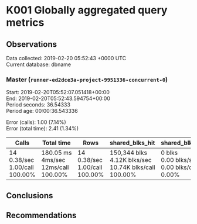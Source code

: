 # K001 Globally aggregated query metrics

## Observations ##
Data collected: 2019-02-20 05:52:43 +0000 UTC  
Current database: dbname  



### Master (`runner-ed2dce3a-project-9951336-concurrent-0`) ###
Start: 2019-02-20T05:52:07.051418+00:00  
End: 2019-02-20T05:52:43.594754+00:00  
Period seconds: 36.54333  
Period age: 00:00:36.543336  

Error (calls): 1.00 (7.14%)  
Error (total time): 2.41 (1.34%)

Calls | Total&nbsp;time | Rows | shared_blks_hit | shared_blks_read | shared_blks_dirtied | shared_blks_written | blk_read_time | blk_write_time | kcache_reads | kcache_writes | kcache_user_time_ms | kcache_system_time 
-------|------------|------|-----------------|------------------|---------------------|---------------------|---------------|----------------|--------------|---------------|---------------------|--------------------
14<br/>0.38/sec<br/>1.00/call<br/>100.00% |180.05&nbsp;ms<br/>4ms/sec<br/>12ms/call<br/>100.00% |14<br/>0.38/sec<br/>1.00/call<br/>100.00% |150,344&nbsp;blks<br/>4.12K&nbsp;blks/sec<br/>10.74K&nbsp;blks/call<br/>100.00% |0&nbsp;blks<br/>0.00&nbsp;blks/sec<br/>0.00&nbsp;blks/call<br/>0.00% |0&nbsp;blks<br/>0.00&nbsp;blks/sec<br/>0.00&nbsp;blks/call<br/>0.00% |0&nbsp;blks<br/>0.00&nbsp;blks/sec<br/>0.00&nbsp;blks/call<br/>0.00% |0.00&nbsp;ms<br/>0s/sec<br/>0s/call<br/>0.00% |0.00&nbsp;ms<br/>0s/sec<br/>0s/call<br/>0.00% |0.00&nbsp;bytes<br/>0.00&nbsp;bytes/sec<br/>0.00&nbsp;bytes/call<br/>0.00% |0.00&nbsp;bytes<br/>0.00&nbsp;bytes/sec<br/>0.00&nbsp;bytes/call<br/>0.00% |0.00&nbsp;ms<br/>0s/sec<br/>0s/call<br/>0.00% |0.00&nbsp;ms<br/>0s/sec<br/>0s/call<br/>0.00%





## Conclusions ##


## Recommendations ##

